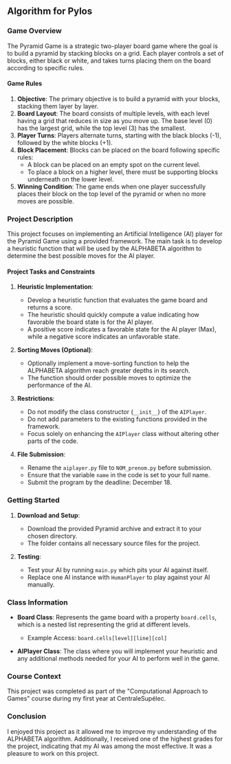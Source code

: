 ## Algorithm for Pylos

### Game Overview

The Pyramid Game is a strategic two-player board game where the goal is to build a pyramid by stacking blocks on a grid. Each player controls a set of blocks, either black or white, and takes turns placing them on the board according to specific rules.

#### Game Rules

1. **Objective**: The primary objective is to build a pyramid with your blocks, stacking them layer by layer.
2. **Board Layout**: The board consists of multiple levels, with each level having a grid that reduces in size as you move up. The base level (0) has the largest grid, while the top level (3) has the smallest.
3. **Player Turns**: Players alternate turns, starting with the black blocks (-1), followed by the white blocks (+1).
4. **Block Placement**: Blocks can be placed on the board following specific rules:
   - A block can be placed on an empty spot on the current level.
   - To place a block on a higher level, there must be supporting blocks underneath on the lower level.
5. **Winning Condition**: The game ends when one player successfully places their block on the top level of the pyramid or when no more moves are possible.

### Project Description

This project focuses on implementing an Artificial Intelligence (AI) player for the Pyramid Game using a provided framework. The main task is to develop a heuristic function that will be used by the ALPHABETA algorithm to determine the best possible moves for the AI player.

#### Project Tasks and Constraints

1. **Heuristic Implementation**: 
   - Develop a heuristic function that evaluates the game board and returns a score.
   - The heuristic should quickly compute a value indicating how favorable the board state is for the AI player.
   - A positive score indicates a favorable state for the AI player (Max), while a negative score indicates an unfavorable state.

2. **Sorting Moves (Optional)**: 
   - Optionally implement a move-sorting function to help the ALPHABETA algorithm reach greater depths in its search.
   - The function should order possible moves to optimize the performance of the AI.

3. **Restrictions**:
   - Do not modify the class constructor (`__init__`) of the `AIPlayer`.
   - Do not add parameters to the existing functions provided in the framework.
   - Focus solely on enhancing the `AIPlayer` class without altering other parts of the code.

4. **File Submission**:
   - Rename the `aiplayer.py` file to `NOM_prenom.py` before submission.
   - Ensure that the variable `name` in the code is set to your full name.
   - Submit the program by the deadline: December 18.

### Getting Started

1. **Download and Setup**:
   - Download the provided Pyramid archive and extract it to your chosen directory.
   - The folder contains all necessary source files for the project.

2. **Testing**:
   - Test your AI by running `main.py` which pits your AI against itself.
   - Replace one AI instance with `HumanPlayer` to play against your AI manually.

### Class Information

- **Board Class**: Represents the game board with a property `board.cells`, which is a nested list representing the grid at different levels.
  - Example Access: `board.cells[level][line][col]`

- **AIPlayer Class**: The class where you will implement your heuristic and any additional methods needed for your AI to perform well in the game.

### Course Context

This project was completed as part of the "Computational Approach to Games" course during my first year at CentraleSupélec.

### Conclusion

I enjoyed this project as it allowed me to improve my understanding of the ALPHABETA algorithm. Additionally, I received one of the highest grades for the project, indicating that my AI was among the most effective. It was a pleasure to work on this project.